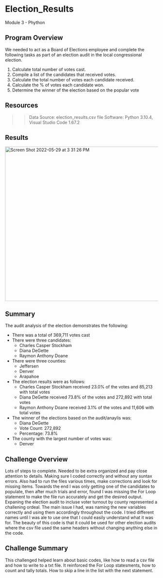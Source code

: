 # Election_Results
Module 3 - Phython

## Program Overview
We needed to act as a Board of Elections employee and complete the following tasks as part of an election audit in the local congressional election.

1. Calculate total number of votes cast.
2. Compile a list of the candidates that received votes.
3. Calculate the total number of votes each candidate received.
4. Calculate the % of votes each candidate won.
5. Determine the winner of the election based on the popular vote

## Resources
>> Data Source: election_results.csv file
>> Software: Python 3.10.4, Visual Studio Code 1.67.2

## Results

<img width="507" alt="Screen Shot 2022-05-29 at 3 31 26 PM" src="https://user-images.githubusercontent.com/105124485/170888642-f2b2c9ec-8936-4b34-a70c-56a8ce3d2d3d.png">

## Summary
The audit analysis of the election demonstrates the following:
- There was a total of 369,711 votes cast
- There were three candidates:
  - Charles Casper Stockham
  - Diana DeGette
  - Raymon Anthony Doane
- There were three counties:
  - Jeffersen
  - Denver
  - Arapahoe
- The election results were as follows:
  - Charles Casper Stockham received 23.0% of the votes and 85,213 with total votes
  - Diana DeGette received 73.8% of the votes and 272,892 with total votes
  - Raymon Anthony Doane received 3.1% of the votes and 11,606 with total votes
- The winner of the elections based on the audit/anaylis was:
  - Diana DeGette
  - Vote Count: 272,892
  - Percentage: 73.8%
- The county with the largest number of votes was:
  - Denver

## Challenge Overview
Lots of steps to complete.  Needed to be extra organized and pay close attention to details.  Making sure I coded correctly and without any suntax errors.  Also had to run the files various times, make corrections and look for missing items.  Towards the end I was only getting one of the candidates to populate, then after much trials and error, found I was missing the For Loop statement to make the file run accurately and get the desired output. Expaning the election audit to incluse voter turnout by county represented a challening ordeal.  The main issue I had, was naming the new variables correctly and using them accordingly throughout the code. I tried different names until I was ale to use one that I could easily understand what it was for. The beauty of this code is that it could be used for other election audits where the csv file used the same headers without changing anything else in the code.

## Challenge Summary
This challenged helped learn about basic codes, like how to read a csv file and how to write to a txt file. It reinforced the For Loop statesments, how to count and tally totals.  How to skip a line in the list with the next statement.
